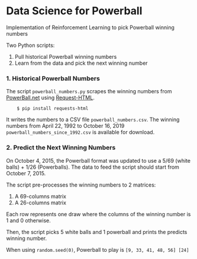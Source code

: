 # Data Science for Powerball

Implementation of Reinforcement Learning to pick Powerball winning numbers

Two Python scripts:
1. Pull historical Powerball winning numbers
2. Learn from the data and pick the next winning number

### 1. Historical Powerball Numbers

The script `powerball_numbers.py` scrapes the winning numbers from [PowerBall.net](https://www.powerball.net/archive) 
using [Request-HTML](https://requests-html.kennethreitz.org/).  
```
	$ pip install requests-html
```
It writes the numbers to a CSV file `powerball_numbers.csv`.  The winning numbers from April 22, 1992 to October 16, 2019 `powerball_numbers_since_1992.csv` is available for download.

### 2. Predict the Next Winning Numbers

On October 4, 2015, the Powerball format was updated to use a 5/69 (white balls) + 1/26 (Powerballs).  The data to feed the script should start from October 7, 2015.

The script pre-processes the winning numbers to 2 matrices:
1. A 69-columns matrix
2. A 26-columns matrix 

Each row represents one draw where the columns of the winning number is 1 and 0 otherwise. 

Then, the script picks 5 white balls and 1 powerball and prints the predicts winning number.  

When using `random.seed(0)`, Powerball to play is `[9, 33, 41, 48, 56] [24]`
